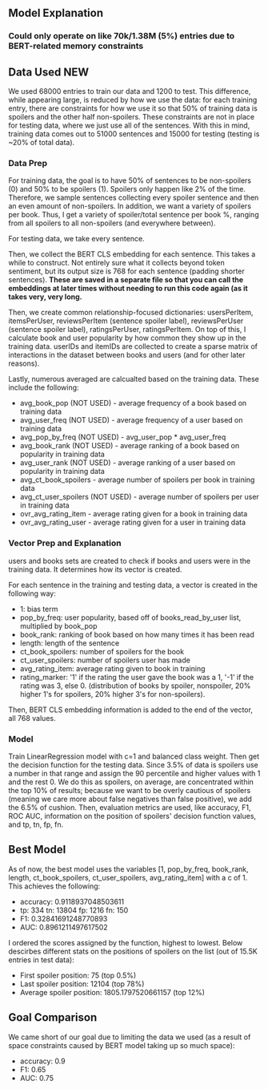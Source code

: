 ## Model Explanation

### Could only operate on like 70k/1.38M (5%) entries due to BERT-related memory constraints

## Data Used **NEW**

We used 68000 entries to train our data and 1200 to test. This difference, while appearing large, is reduced by how we use the data: for each training entry, there are constraints for how we use it so that 50% of training data is spoilers and the other half non-spoilers. These constraints are not in place for testing data, where we just use all of the sentences. With this in mind, training data comes out to 51000 sentences and 15000 for testing (testing is ~20% of total data).

### Data Prep
For training data, the goal is to have 50% of sentences to be non-spoilers (0) and 50% to be spoilers (1). Spoilers only happen like 2% of the time. Therefore, we sample sentences collecting every spoiler sentence and then an even amount of non-spoilers. In addition, we want a variety of spoilers per book. Thus, I get a variety of spoiler/total sentence per book %, ranging from all spoilers to all non-spoilers (and everywhere between).

For testing data, we take every sentence.

Then, we collect the BERT CLS embedding for each sentence. This takes a while to construct. Not entirely sure what it collects beyond token sentiment, but its output size is 768 for each sentence (padding shorter sentences). **These are saved in a separate file so that you can call the embeddings at later times without needing to run this code again (as it takes very, very long.**

Then, we create common relationship-focused dictionaries: usersPerItem, itemsPerUser, reviewsPerItem (sentence spoiler label), reviewsPerUser (sentence spoiler label), ratingsPerUser, ratingsPerItem. On top of this, I calculate book and user popularity by how common they show up in the training data. userIDs and itemIDs are collected to create a sparse matrix of interactions in the dataset between books and users (and for other later reasons).
                                                                                                                                                                                                                                                                                                                                                                                                                                  
Lastly, numerous averaged are calcualted based on the training data. These include the following:
                                                                                                                                                                                                                                                                                                                                                                                                                                  
- avg_book_pop (NOT USED) - average frequency of a book based on training data
- avg_user_freq (NOT USED) - average frequency of a user based on training data
- avg_pop_by_freq (NOT USED) - avg_user_pop * avg_user_freq
- avg_book_rank (NOT USED) - average ranking of a book based on popularity in training data
- avg_user_rank (NOT USED)  - average ranking of a user based on popularity in training data
- avg_ct_book_spoilers - average number of spoilers per book in training data
- avg_ct_user_spoilers (NOT USED) - average number of spoilers per user in training data
- ovr_avg_rating_item - average rating given for a book in training data
- ovr_avg_rating_user - average rating given for a user in training data
                                                                                                                                                                                                                                                                                                                                                                                                                                  
 ### Vector Prep and Explanation   
                                                                                                                                                                                                                                                                                                                                                                                                                                  
users and books sets are created to check if books and users were in the training data. It determines how its vector is created.                                                                                                                                                                                                                                                                                                                                                                                                                                   

For each sentence in the training and testing data, a vector is created in the following way:

- 1: bias term                                                                                                                                                                                                                                                                                                                                                                                                                                
- pop_by_freq: user popularity, based off of books_read_by_user list, multiplied by book_pop
- book_rank: ranking of book based on how many times it has been read
- length: length of the sentence
- ct_book_spoilers: number of spoilers for the book
- ct_user_spoilers: number of spoilers user has made
- avg_rating_item: average rating given to book in training
- rating_marker: '1' if the rating the user gave the book was a 1, '-1' if the rating was 3, else 0. (distribution of books by spoiler, nonspoiler, 20% higher 1's for spoilers, 20% higher 3's for non-spoilers).


Then, BERT CLS embedding information is added to the end of the vector, all 768 values.                                                                                                                                                                                           

### Model

Train LinearRegression model with c=1 and balanced class weight. Then get the decision function for the testing data. Since 3.5% of data is spoilers use a number in that range and assign the 90 percentile and higher values with 1 and the rest 0. We do this as spoilers, on average, are concentrated within the top 10% of results; because we want to be overly cautious of spoilers (meaning we care more about false negatives than false positive), we add the 6.5% of cushion. Then, evaluation metrics are used, like accuracy, F1, ROC AUC, information on the position of spoilers' decision function values, and tp, tn, fp, fn.

## Best Model

As of now, the best model uses the variables [1, pop_by_freq, book_rank, length, ct_book_spoilers, ct_user_spoilers, avg_rating_item] with a c of 1. This achieves the following:

- accuracy:  0.9118937048503611
- tp:  334 tn:  13804 fp:  1216 fn:  150
- F1:  0.32841691248770893
- AUC: 0.8961211497617502

I ordered the scores assigned by the function, highest to lowest. Below descirbes different stats on the positions of spoilers on the list (out of 15.5K entries in test data):

- First spoiler position:  75 (top 0.5%)
- Last spoiler position:  12104 (top 78%)
- Average spoiler position:  1805.1797520661157 (top 12%)


## Goal Comparison

We came short of our goal due to limiting the data we used (as a result of space constraints caused by BERT model taking up so much space):

- accuracy:  0.9
- F1:  0.65
- AUC: 0.75
                                                                                                                                                                                                                                                                                                                                                                                                                                  
                                                                                                                                                                                                                                                                                                                                                                                                                                  
